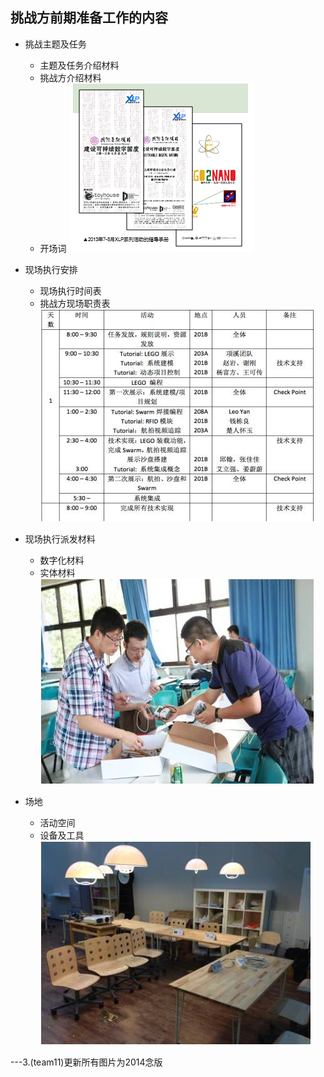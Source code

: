 ## 挑战方前期准备工作的内容

* 挑战主题及任务
	* 主题及任务介绍材料
	* 挑战方介绍材料
	* 开场词
![0](../assets/challenger_preparation/challenge_team_preparation_work/00.jpg)
* 现场执行安排
	* 现场执行时间表
	* 挑战方现场职责表
![0](../assets/challenger_preparation/challenge_team_preparation_work/01.jpg)

* 现场执行派发材料
	* 数字化材料
	* 实体材料
![0](../assets/challenger_preparation/challenge_team_preparation_work/02.jpg)




* 场地
	* 活动空间
	* 设备及工具
![0](../assets/challenger_preparation/challenge_team_preparation_work/03.jpg)


---3.(team11)更新所有图片为2014念版
